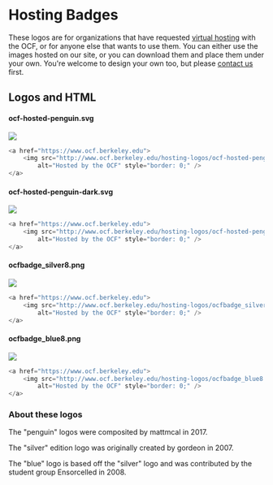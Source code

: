 # Hosting Badges

These logos are for organizations that have requested [virtual hosting](https://www.ocf.berkeley.edu/docs/services/vhost/) with the OCF, or for anyone else that wants to use them. You can either use the images hosted on our site, or you can download them and place them under your own. You're welcome to design your own too, but please [contact us](https://www.ocf.berkeley.edu/docs/contact/) first.

## Logos and HTML

#### ocf-hosted-penguin.svg

 ![](http://www.ocf.berkeley.edu/hosting-logos/ocf-hosted-penguin.svg)

```javascript
<a href="https://www.ocf.berkeley.edu">
    <img src="http://www.ocf.berkeley.edu/hosting-logos/ocf-hosted-penguin.svg"
        alt="Hosted by the OCF" style="border: 0;" />
</a>
```

#### ocf-hosted-penguin-dark.svg

 ![](http://www.ocf.berkeley.edu/hosting-logos/ocf-hosted-penguin-dark.svg)

```javascript
<a href="https://www.ocf.berkeley.edu">
    <img src="http://www.ocf.berkeley.edu/hosting-logos/ocf-hosted-penguin-dark.svg"
        alt="Hosted by the OCF" style="border: 0;" />
</a>
```

#### ocfbadge_silver8.png

 ![](http://www.ocf.berkeley.edu/hosting-logos/ocfbadge_silver8.png)

```javascript
<a href="https://www.ocf.berkeley.edu">
    <img src="http://www.ocf.berkeley.edu/hosting-logos/ocfbadge_silver8.png"
        alt="Hosted by the OCF" style="border: 0;" />
</a>
```

#### ocfbadge_blue8.png

 ![](http://www.ocf.berkeley.edu/hosting-logos/ocfbadge_blue8.png)

```javascript
<a href="https://www.ocf.berkeley.edu">
    <img src="http://www.ocf.berkeley.edu/hosting-logos/ocfbadge_blue8.png"
        alt="Hosted by the OCF" style="border: 0;" />
</a>
```

### About these logos

The "penguin" logos were composited by mattmcal in 2017.

The "silver" edition logo was originally created by gordeon in 2007.

The "blue" logo is based off the "silver" logo and was contributed by the student group Ensorcelled in 2008.